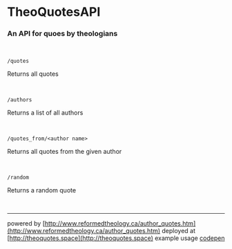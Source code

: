 # TheoQuotesAPI
### An API for quoes by theologians

<br />

`/quotes`

Returns all quotes

<br />

`/authors`

Returns a list of all authors

<br />

`/quotes_from/<author name>`

Returns all quotes from the given author

<br />

`/random`

Returns a random quote

<br />

---
powered by [http://www.reformedtheology.ca/author_quotes.htm](http://www.reformedtheology.ca/author_quotes.htm)
deployed at [http://theoquotes.space](http://theoquotes.space)
example usage [codepen](https://codepen.io/ileri/full/JNKVOB)
